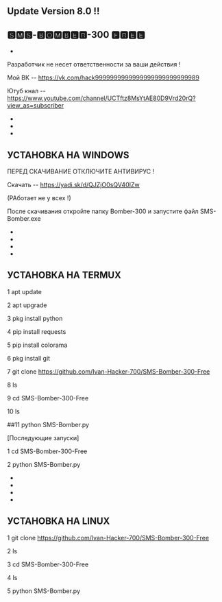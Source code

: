 Update Version 8.0 !!
-
🆂🅼🆂-🅱🅾🅼🅱🅴🆁-300 🅵🆁🅴🅴
-
-
 

Разработчик не несет ответственности за ваши действия !

Мой ВК -- https://vk.com/hack9999999999999999999999999989

Ютуб кнал -- https://www.youtube.com/channel/UCTftz8MsYtAE80D9Vrd20rQ?view_as=subscriber


-
-
-
УСТАНОВКА НА WINDOWS
-

ПЕРЕД СКАЧИВАНИЕ ОТКЛЮЧИТЕ АНТИВИРУС !

Скачать -- https://yadi.sk/d/QJZjO0sQV40IZw 

(РАботает не у всех !)

После скачивания откройте папку Bomber-300 и запустите файл SMS-Bomber.exe

-
-
-
-






УСТАНОВКА НА TERMUX
-

1 apt update

2 apt upgrade

3 pkg install python

4 pip install requests

5 pip install colorama

6 pkg install git

7 git clone https://github.com/Ivan-Hacker-700/SMS-Bomber-300-Free

8 ls

9 cd SMS-Bomber-300-Free

10 ls

##11 python SMS-Bomber.py

[Последующие запуски]

1 cd SMS-Bomber-300-Free

2 python SMS-Bomber.py

-
-
-
-


УСТАНОВКА НА LINUX
-

1 git clone https://github.com/Ivan-Hacker-700/SMS-Bomber-300-Free

2 ls

3 cd SMS-Bomber-300-Free

4 ls

5 python SMS-Bomber.py

